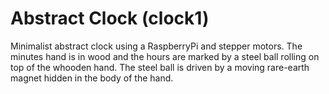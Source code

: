 Abstract Clock (clock1)
=======================

Minimalist abstract clock using a RaspberryPi and stepper motors. The minutes hand is in wood and the hours are marked by a steel ball rolling on top of the whooden hand. The steel ball is driven by a moving rare-earth magnet hidden in the body of the hand.
